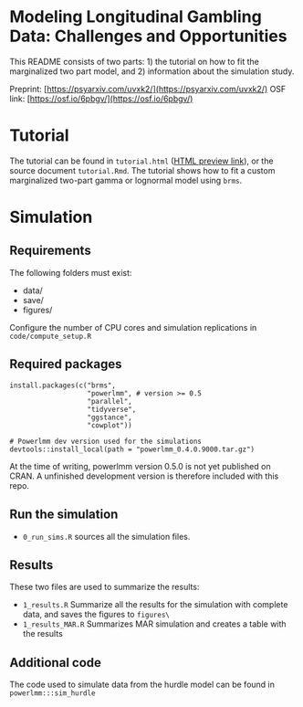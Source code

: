 # Modeling Longitudinal Gambling Data: Challenges and Opportunities

This README consists of two parts: 1) the tutorial on how to fit the marginalized 
two part model, and 2) information about the simulation study.

Preprint: [https://psyarxiv.com/uvxk2/](https://psyarxiv.com/uvxk2/)
OSF link: [https://osf.io/6pbgv/](https://osf.io/6pbgv/)

# Tutorial
The tutorial can be found in `tutorial.html` ([HTML preview link](https://htmlpreview.github.io/?https://github.com/rpsychologist/marginal-two-part/blob/master/tutorial.html)), 
or the source document `tutorial.Rmd`. The tutorial shows how to fit a custom marginalized 
two-part gamma or lognormal model using `brms`.

# Simulation
## Requirements
The following folders must exist:
- data/
- save/
- figures/
  
Configure the number of CPU cores and simulation replications 
in `code/compute_setup.R`

## Required packages
```{r}
install.packages(c("brms", 
                   "powerlmm", # version >= 0.5
                   "parallel",
                   "tidyverse", 
                   "ggstance", 
                   "cowplot"))

# Powerlmm dev version used for the simulations                   
devtools::install_local(path = "powerlmm_0.4.0.9000.tar.gz")                  
```

At the time of writing, powerlmm version 0.5.0 is not yet published on CRAN. 
A unfinished development version is therefore included with this repo.

## Run the simulation
- `0_run_sims.R` sources all the simulation files. 

## Results
These two files are used to summarize the results:
- `1_results.R`
  Summarize all the results for the simulation with complete data,
  and saves the figures to `figures\`
- `1_results_MAR.R`
  Summarizes MAR simulation and creates a table with the results
      
## Additional code
The code used to simulate data from the hurdle model can be found 
in `powerlmm:::sim_hurdle`
